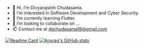 - 👋 Hi, I’m Divyarajsinh Chudasama.
- 👀 I’m interested in Software Development and Cyber Security.
- 🌱 I’m currently learning Flutter.
- 💞️ I’m looking to collaborate on ...
- 📫 Contact me at dgchudasama18@gmail.com

[![Readme Card](https://github-readme-stats.vercel.app/api/pin/?username=RoyalRajput18&repo=RoyalRajput18)](https://github.com/anuraghazra/github-readme-stats)
[![Anurag's GitHub stats](https://github-readme-stats.vercel.app/api?username=RoyalRajput18)](https://github.com/anuraghazra/github-readme-stats)

<!---
RoyalRajput18/RoyalRajput18 is a ✨ special ✨ repository because its `README.md` (this file) appears on your GitHub profile.
You can click the Preview link to take a look at your changes.
